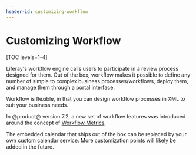 ```yaml
---
header-id: customizing-workflow
---
```


# Customizing Workflow

[TOC levels=1-4]

Liferay's workflow engine calls users to participate in a review process
designed for them. Out of the box, workflow makes it possible to define any
number of simple to complex business processes/workflows, deploy them, and
manage them through a portal interface.

Workflow is flexible, in that you can design workflow processes in XML to suit
your business needs.

In @product@ version 7.2, a new set of workflow features was introduced around
the concept of [Workflow
Metrics](/docs/7-2/user/-/knowledge_base/u/workflow-metrics-the-service-level-agreement-sla). 

The embedded calendar that ships out of the box can be replaced by your own
custom calendar service. More customization points will likely be added in the
future.

